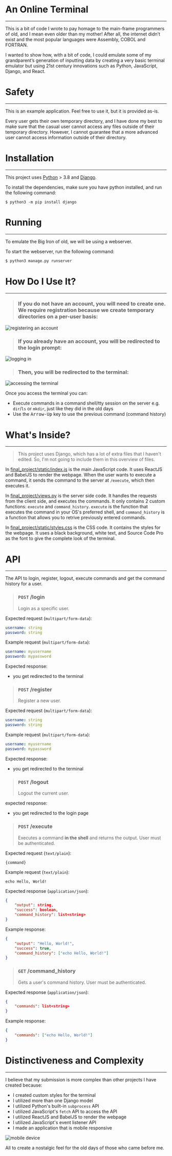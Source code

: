 # An Online Terminal

---

This is a bit of code I wrote to pay homage to the main-frame programmers of old, and I mean even older than my mother! After all, the internet didn’t exist and the most popular languages were Assembly, COBOL and FORTRAN.

I wanted to show how, with a bit of code, I could emulate some of my grandparent’s generation of inputting data by creating a very basic terminal emulator but using 21st century innovations such as Python, JavaScript, Django, and React.

# Safety

---

This is an example application. Feel free to use it, but it is provided as-is.

Every user gets their own temporary directory, and I have done my best to make sure that the casual user cannot access any files outside of their temporary directory. However, I cannot guarantee that a more advanced user cannot access information outside of their directory.

# Installation

---

This project uses [Python](https://www.python.org/) > 3.8 and [Django](https://www.djangoproject.com/).

To install the dependencies, make sure you have python installed, and run the following command:

```
$ python3 -m pip install django
```

# Running

---

To emulate the Big Iron of old, we will be using a webserver.

To start the webserver, run the following command:

```bash
$ python3 manage.py runserver
```

# How Do I Use It?

---

> ### If you do not have an account, you will need to create one. We require registration because we create temporary directories on a per-user basis:

![registering an account](./assets/registering.png)

> ### If you already have an account, you will be redirected to the login prompt:

![logging in](./assets/logging-in.png)

> ### Then, you will be redirected to the terminal:

![accessing the terminal](./assets/terminal.png)

Once you access the terminal you can:

-   Execute commands in a command shell/tty session on the server e.g. `dir`/`ls` or `mkdir`, just like they did in the old days
-   Use the <kbd>Arrow-Up</kbd> key to use the previous command (command history)

# What's Inside?

---

> This project uses Django, which has a lot of extra files that I haven't edited. So, I'm not going to include them in this overview of files.

In [final_project/static/index.js](./final_project/static/index.js) is the main JavaScript code. It uses ReactJS and BabelJS to render the webpage. When the user wants to execute a command, it sends the command to the server at `/execute`, which then executes it.

In [final_project/views.py](./final_project/views.py) is the server side code. It handles the requests from the client side, and executes the commands. It only contains 2 custom functions: `execute` and `command_history`. `execute` is the function that executes the command in your OS's preferred shell, and `command_history` is a function that allows you to retrive previously entered commands.

In [final_project/static/styles.css](./final_project/static/styles.css) is the CSS code. It contains the styles for the webpage. It uses a black background, white text, and Source Code Pro as the font to give the complete look of the terminal.

# API

---

The API to login, register, logout, execute commands and get the command history for a user.

> ### `POST` /login
>
> Login as a specific user.

Expected request (`multipart/form-data`):

```yaml
username: string
password: string
```

Example request (`multipart/form-data`):

```yaml
username: myusername
password: mypassword
```

Expected response:

-   you get redirected to the terminal

> ### `POST` /register
>
> Register a new user.

Expected request (`multipart/form-data`):

```yaml
username: string
password: string
```

Example request (`multipart/form-data`):

```yaml
username: myusername
password: mypassword
```

Expected response:

-   you get redirected to the terminal

> ### `POST` /logout
>
> Logout the current user.

expected response:

-   you get redirected to the login page

> ### `POST` /execute
>
> Executes a command **in the shell** and returns the output. User must be authenticated.

Expected request (`text/plain`):

```
{command}
```

Example request (`text/plain`):

```
echo Hello, World!
```

Expected response (`application/json`):

```json
{
    "output": string,
    "success": boolean,
    "command_history": list<string>
}
```

Example response:

```json
{
    "output": "Hello, World!",
    "success": true,
    "command_history": ["echo Hello, World!"]
}
```

> ### `GET` /command_history
>
> Gets a user's command history. User must be authenticated.

Expected response (`application/json`):

```json
{
    "commands": list<string>
}
```

Example response:

```json
{
    "commands": ["echo Hello, World!"]
}
```

# Distinctiveness and Complexity

---

I believe that my submission is more complex than other projects I have created because:

-   I created custom styles for the terminal
-   I utilized more than one Django model
-   I utilized Python's built-in `subprocess` API
-   I utilized JavaScript's `fetch` API to access the API
-   I utilized ReactJS and BabelJS to render the webpage
-   I utilized JavaScript's event listener API
-   I made an application that is mobile responsive

![mobile device](./assets/mobile-device.jpg)

All to create a nostalgic feel for the old days of those who came before me.
